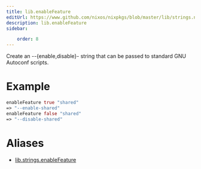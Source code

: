 ```yaml
---
title: lib.enableFeature
editUrl: https://www.github.com/nixos/nixpkgs/blob/master/lib/strings.nix#L1144C19
description: lib.enableFeature
sidebar:

    order: 8
---
```


Create an --{enable,disable}-<feat> string that can be passed to
standard GNU Autoconf scripts.

# Example

```nix
enableFeature true "shared"
=> "--enable-shared"
enableFeature false "shared"
=> "--disable-shared"
```


# Aliases

- [lib.strings.enableFeature](reference/lib/strings/lib-strings-enableFeature)


